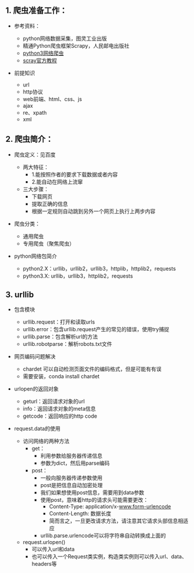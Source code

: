 ## 1. 爬虫准备工作：
- 参考资料：
    - python网络数据采集，图灵工业出版
    - 精通Python爬虫框架Scrapy，人民邮电出版社
    - [python3网络爬虫](http://blog.csdn.net/c406495762/article/details/72858983)
    - [scray官方教程](http://scrapy-chs.readthedocs.io/zh_CN/0.24/intro/tutorial.html)

- 前提知识
    - url
    - http协议
    - web前端、html、css、js
    - ajax
    - re、xpath
    - xml
    
## 2. 爬虫简介：
- 爬虫定义：见百度
    - 两大特征：
        - 1.能按照作者的要求下载数据或者内容
        - 2.能自动在网络上流窜
    - 三大步骤：
        - 下载网页
        - 提取正确的信息
        - 根据一定规则自动跳到另外一个网页上执行上两步内容

- 爬虫分类：
    - 通用爬虫
    - 专用爬虫（聚焦爬虫）

- python网络包简介
    - python2.X：urllib，urllib2，urllib3，httplib，httplib2，requests
    - python3.X: urllib，urllib3，httplib2，requests
    
## 3. urllib
- 包含模块
    - urllib.request：打开和读取urls
    - urllib.error：包含urllib.request产生的常见的错误，使用try捕捉
    - urllib.parse：包含解析url的方法
    - urllib.robotparse：解析robots.txt文件

- 网页编码问题解决
    - chardet 可以自动检测页面文件的编码格式，但是可能有有误
    - 需要安装，conda install chardet
    
- urlopen的返回对象
    - geturl：返回请求对象的url
    - info：返回请求对象的meta信息
    - getcode：返回响应的http code
    
- request.data的使用
    - 访问网络的两种方法
        - get：
            - 利用参数给服务器传递信息
            - 参数为dict，然后用parse编码
        - post：
            - 一般向服务器传递参数使用
            - post是把信息自动加密处理
            - 我们如果想使用post信息，需要用到data参数
            - 使用post，意味着http的请求头可能需要更改：
                - Content-Type: application/x-www.form-urlencode
                - Content-Length: 数据长度
                - 简而言之，一旦更改请求方法，请注意其它请求头部信息相适应
            - urllib.parse.urlencode可以将字符串自动转换成上面的
    - request.urlopen()
        - 可以传入url和data
        - 也可以传入一个Request类实例，构造类实例则可以传入url、data、headers等